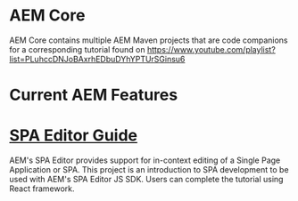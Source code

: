 # AEM Core
AEM Core contains multiple AEM Maven projects that are code companions for a corresponding tutorial found on https://www.youtube.com/playlist?list=PLuhccDNJoBAxrhEDbuDYhYPTUrSGinsu6

# Current AEM Features

# [SPA Editor Guide](https://github.com/pawan-mittal/aem-core/tree/feature/aem-spa-guide "AEM SPA")

AEM's SPA Editor provides support for in-context editing of a Single Page Application or SPA. This project is an introduction to SPA development to be used with AEM's SPA Editor JS SDK. Users can complete the tutorial using React framework.
